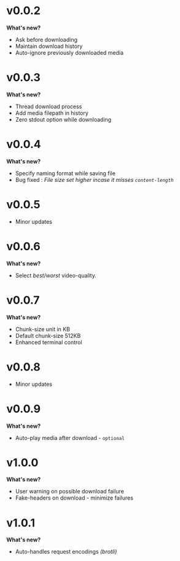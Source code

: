 # v0.0.2
**What's new?**
- Ask before downloading 
- Maintain download history
- Auto-ignore previously downloaded media

# v0.0.3
**What's new?**
- Thread download process
- Add media filepath in history
- Zero stdout option while downloading

# v0.0.4
**What's new?**
- Specify naming format while saving file
- Bug fixed : *File size set higher incase it misses `content-length`*

# v0.0.5
- Minor updates

# v0.0.6
**What's new?**
- Select _best_/_worst_ video-quality.

# v0.0.7
**What's new?**
- Chunk-size unit in KB
- Default chunk-size 512KB
- Enhanced terminal control

# v0.0.8
- Minor updates

# v0.0.9
**What's new?**
- Auto-play media after download - `optional`

# v1.0.0
**What's new?**
- User warning on possible download failure
- Fake-headers on download - minimize failures

# v1.0.1
**What's new?**
- Auto-handles request encodings _(brotli)_